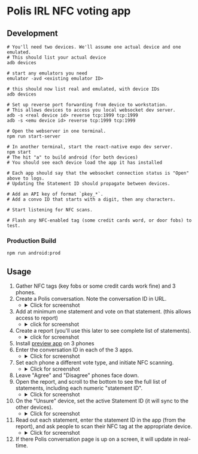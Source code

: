 # Polis IRL NFC voting app

## Development

```
# You'll need two devices. We'll assume one actual device and one emulated.
# This should list your actual device
adb devices

# start any emulators you need
emulator -avd <existing emulator ID>

# this should now list real and emulated, with device IDs
adb devices

# Set up reverse port forwarding from device to workstation.
# This allows devices to access you local websocket dev server.
adb -s <real device id> reverse tcp:1999 tcp:1999
adb -s <emu device id> reverse tcp:1999 tcp:1999

# Open the webserver in one terminal.
npm run start-server

# In another terminal, start the react-native expo dev server.
npm start
# The hit "a" to build android (for both devices)
# You should see each device load the app it has installed

# Each app should say that the websocket connection status is "Open" above to logs.
# Updating the Statement ID should propagate between devices.

# Add an API key of format `pkey_*`.
# Add a convo ID that starts with a digit, then any characters.

# Start listening for NFC scans.

# Flash any NFC-enabled tag (some credit cards word, or door fobs) to test.
```

### Production Build

```
npm run android:prod
```

## Usage

1. Gather NFC tags (key fobs or some credit cards work fine) and 3 phones.
1. Create a Polis conversation. Note the conversation ID in URL.
    - <details>
      <summary>Click for screenshot</summary>

      ![](https://imgur.com/KgktwtD.png)
      </details>
1. Add at minimum one statement and vote on that statement. (this allows access to report)
    - <details>
      <summary>click for screenshot</summary>

      ![](https://imgur.com/hSGP4N7.png)
      </details>
1. Create a report (you'll use this later to see complete list of statements).
    - <details>
      <summary>click for screenshot</summary>

      ![](https://imgur.com/0oCW1mg.png)
      </details>
1. Install [preview app][] on 3 phones
1. Enter the conversation ID in each of the 3 apps.
    - <details>
      <summary>Click for screenshot</summary>

      ![](https://imgur.com/QX8gyrI.png)
      </details>
1. Set each phone a different vote type, and initiate NFC scanning.
    - <details>
      <summary>Click for screenshot</summary>

      ![](https://imgur.com/AmpdXbw.png)
      </details>
1. Leave "Agree" and "Disagree" phones face down.
1. Open the report, and scroll to the bottom to see the full list of statements, including each numeric "statement ID".
    - <details>
      <summary>Click for screenshot</summary>

      ![](https://imgur.com/5VwSqsm.png)
      </details>
1. On the "Unsure" device, set the active Statement ID (it will sync to the other devices).
    - <details>
      <summary>Click for screenshot</summary>

      ![](https://imgur.com/ywHLWo7.png)
      </details>
1. Read out each statement, enter the statement ID in the app (from the report), and ask people to scan their NFC tag at the appropriate device.
    - <details>
      <summary>Click for screenshot</summary>

      ![](https://imgur.com/iSejvgP.png)
      </details>
1. If there Polis conversation page is up on a screen, it will update in real-time.

<!-- Links -->
   [preview app]: https://expo.dev/accounts/patcon/projects/snack-81f04247-61d9-4cc9-b0e4-67c1a4f261e0/builds/90005652-095d-4570-af57-77391737e5e9
